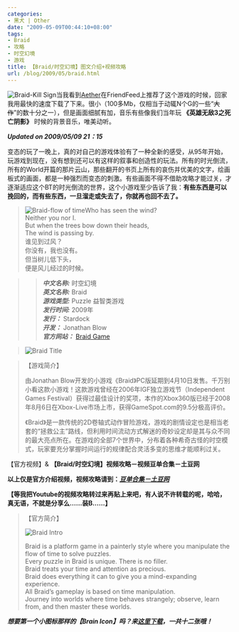 ```yaml
---
categories:
- 黑犬 | Other
date: "2009-05-09T00:44:10+08:00"
tags:
- Braid
- 攻略
- 时空幻境
- 游戏
title: 【Braid/时空幻境】图文介绍+视频攻略
url: /blog/2009/05/braid.html
---
```

<span class="left"> ![Braid-Kill Sign](/images/posts/killsign.png)</span>当我看到[Aether](http://woooh.com/2009/05/braid.html "Woooh:Braid")在FriendFeed上推荐了这个游戏的时候，回家我用最快的速度下载了下来。很小（100多Mb，仅相当于动辄N个G的一些“~~大作~~”的数十分之一），但是画面细腻有加，音乐有些像我们当年玩 **《英雄无敌3之死亡阴影》** 时候的背景音乐，唯美动听。
<!--more-->

***Updated on 2009/05/09 21：15***

变态的玩了一晚上，真的对自己的游戏体验有了一种全新的感受，从95年开始，玩游戏到现在，没有想到还可以有这样的叙事和创造性的玩法。所有的时光倒流，所有的World开篇的那片云山，那些翻开的书页上所有的哀伤并优美的文字，绘画板式的画面，都是一种强烈而变态的刺激。有些画面不得不借助攻略才能过关，才逐渐适应这个BT的时光倒流的世界，这个小游戏至少告诉了我：**有些东西是可以挽回的，而有些东西，一旦溜走或失去了，你就再也回不去了。**

> <span class="right">![Braid-flow of time](/images/posts/Braid-flow_of_time.jpg)</span>Who has seen the wind?  
> Neither you nor I.  
> But when the trees bow down their heads,  
> The wind is passing by.   
> 谁见到过风？  
> 你没有，我也没有。  
> 但当树儿低下头，  
> 便是风儿经过的时候。

> >   _**中文名称:**_ 时空幻境  
_**英文名称:**_ Braid  
_**游戏类型:**_ Puzzle 益智类游戏  
_**发行时间:**_ 2009年  
_**发行：**_ Stardock  
_**开发：**_ Jonathan Blow  
_**官方网站：**_ [Braid Game](http://braid-game.com/)  

>  ![Braid Title](/images/posts/Braid-Title.jpg)
>
<!--more-->
>
> 【游戏简介】
>
> 由Jonathan Blow开发的小游戏《Braid》PC版延期到4月10日发售。千万别小看这款小游戏！这款游戏曾经在2006年IGF独立游戏节（Independent Games Festival）获得过最佳设计的奖项，本作的Xbox360版已经于2008年8月6日在Xbox-Live市场上市，获得GameSpot.com的9.5分极高评价。
>
> 《Braid》是一款传统的2D卷轴式动作冒险游戏，游戏的剧情设定也是相当老套的“拯救公主”路线，但利用时间流动方式解迷的奇妙设定却是其与众不同的最大亮点所在。在游戏的全部7个世界中，分布着各种希奇古怪的时空模式，玩家要充分掌握时间运行的规律配合灵活多变的思维才能顺利过关。
>

【官方视频】& **【Braid/时空幻境】视频攻略－视频豆单合集－土豆网**

**以上仅是官方介绍视频，视频攻略请到：_[豆单合集－土豆网](http://www.tudou.com/playlist/braid/)_**

**【等我把Youtube的视频攻略转过来再贴上来吧，有人说不许转载的呢，哈哈，真无语，不就是分享么……装B……】**

> 【官方简介】
>
> ![Braid Intro](/images/posts/Braid-Intro.jpg)
>
> Braid is a platform game in a painterly style where you manipulate the flow of time to solve puzzles.  
> Every puzzle in Braid is unique. There is no filler.  
> Braid treats your time and attention as precious.  
> Braid does everything it can to give you a mind-expanding experience.  
> All Braid&#8217;s gameplay is based on time manipulation.  
> Journey into worlds where time behaves strangely; observe, learn from, and then master these worlds.

***想要第一个小图标那样的【Brain Icon】吗？来[这里下载](http://bit.ly/BraidIcon)，一共十二张哦！***